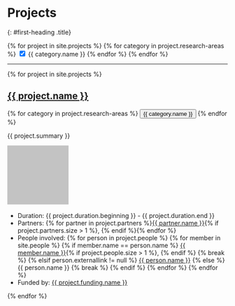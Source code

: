 ---
---
# Projects
{: #first-heading .title}
<div>
    {% for project in site.projects %}
        {% for category in project.research-areas %}
        <input type="checkbox" class="filter" id="{{ category.tag }}" checked/>
        <label for="{{ category.tag }}">{{ category.name }}</label>
        {% endfor %}
    {% endfor %}
    <hr/>
    {% for project in site.projects %}
    <div class="singleproject {% for category in project.research-areas %}{{ category.tag }} {% endfor %}">
        <div class="projectcontainer">
            <h2 class="title is-5"><a href="{{ project.url }}">{{ project.name }}</a></h2>
            {% for category in project.research-areas %}
                <button class="button {{ category.tag }}" onclick="setFilters('{{ category.tag }}')">{{ category.name }}</button>
            {% endfor %}
            <p>{{ project.summary }}</p>
        </div>
        <img class="image" src="../assets/images/testimage.png"/>
        <div class="lists">
            <ul>
                <li>Duration: {{ project.duration.beginning }} - {{ project.duration.end }}</li>
                <li>Partners: {% for partner in project.partners %}<a href="{{ partner.link }}">{{ partner.name }}</a>{% if project.partners.size > 1 %}, {% endif %}{% endfor %}</li>
                <li>People involved: 
                    {% for person in project.people %}
                        {% for member in site.people %}
                            {% if member.name == person.name %}
                                <a href="{{ member.url }}">{{ member.name }}</a>{% if project.people.size > 1 %}, {% endif %}
                                {% break %}
                            {% elsif person.externallink != null %}
                                <a href="{{ person.externallink }}">{{ person.name }}</a>
                            {% else %}
                                {{ person.name }}
                                {% break %}
                            {% endif %}
                        {% endfor %}
                    {% endfor %}</li>
                <li>Funded by: <a href="{{ project.funding.link }}">{{ project.funding.name }}</a></li>
            </ul>
        </div>
        <div class="emptydiv"></div>
    </div>
    {% endfor %}
</div>
<script>
    var shown = document.getElementsByClassName("singleproject");
    var checkboxes = document.getElementsByClassName("filter");
    for (var j = 0; j < checkboxes.length; j++) {
        let checkbox = checkboxes[j];
        // Change ermöglicht Ankreuzen der Checkbox etwa mit der Tastatur
        checkbox.addEventListener('change', function() {
            if (checkbox.checked == true) {
                for (var i = 0; i < shown.length; i++) {
                    if (shown[i].classList.contains(checkbox.id)) {
                        shown[i].style.display = 'block';
                    }
                }
            }
            else {
                for (var i = 0; i < shown.length; i++) {
                    if (shown[i].classList.contains(checkbox.id)) {
                        shown[i].style.display = 'none';
                    }
                }
            }
        });
    }
    function setFilters(tag) {
        console.log(tag);
    }
</script>